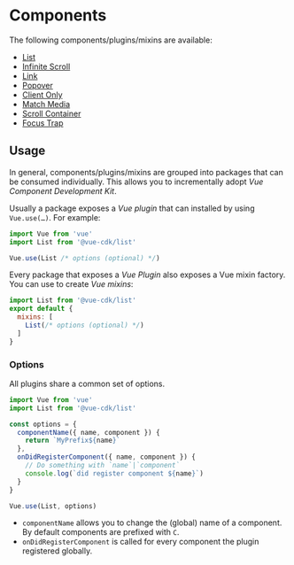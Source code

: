 # Components

The following components/plugins/mixins are available:

- [List](./list)
- [Infinite Scroll](./infinite-scroll)
- [Link](./link)
- [Popover](./popover)
- [Client Only](./client-only)
- [Match Media](./match-media)
- [Scroll Container](./scroll-container)
- [Focus Trap](./focus-trap)

## Usage
In general, components/plugins/mixins are grouped into packages that can be consumed individually. This allows you to incrementally adopt _Vue Component Development Kit_.

Usually a package exposes a _Vue plugin_ that can installed by using `Vue.use(…)`. For example:

```js
import Vue from 'vue'
import List from '@vue-cdk/list'

Vue.use(List /* options (optional) */)
```

Every package that exposes a _Vue Plugin_ also exposes a Vue mixin factory. You can use to create _Vue mixins_:

```js
import List from '@vue-cdk/list'
export default {
  mixins: [
    List(/* options (optional) */)
  ]
}
```

### Options
All plugins share a common set of options.

```js
import Vue from 'vue'
import List from '@vue-cdk/list'

const options = {
  componentName({ name, component }) {
    return `MyPrefix${name}`
  },
  onDidRegisterComponent({ name, component }) {
    // Do something with `name`|`component`
    console.log(`did register component ${name}`)
  }
}

Vue.use(List, options)
```

- `componentName` allows you to change the (global) name of a component. By default components are prefixed with `C`.
- `onDidRegisterComponent` is called for every component the plugin registered globally.
